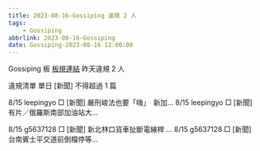 ```yaml
---
title: 2023-08-16-Gossiping 違規 2 人
tags:
    - Gossiping
abbrlink: 2023-08-16-Gossiping
date: Gossiping-2023-08-16 12:00:00
---
```

Gossiping 板 [板規連結](https://www.ptt.cc/bbs/Gossiping/M.1637425085.A.07D.html)
昨天違規 2 人
<!-- more -->

違規清單
單日 [新聞] 不得超過 1 篇

8/15 leepingyo □ [新聞] 嚴刑峻法也要「嗨」　新加…
8/15 leepingyo □ [新聞] 有片／俄羅斯南部加油站大…

8/15 g5637128 □ [新聞] 新北林口貨車扯斷電線桿 …
8/15 g5637128 □ [新聞] 台南賓士平交道前倒檔停等…